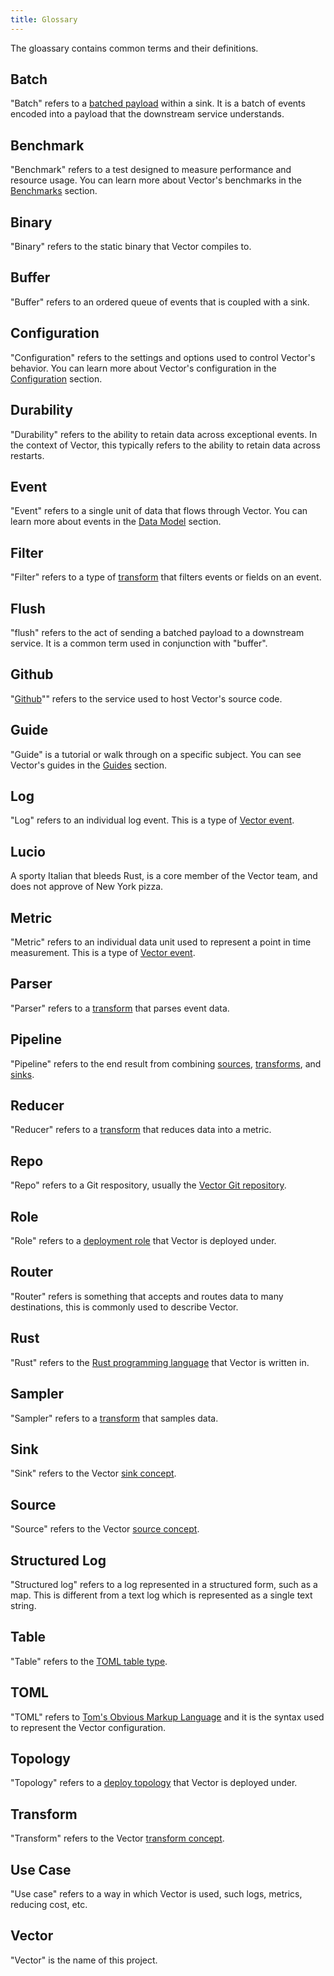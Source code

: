 ```yaml
---
title: Glossary
---
```


The gloassary contains common terms and their definitions.

## Batch

"Batch" refers to a [batched payload][docs.data-model.log] within a sink. It is a batch of events encoded into a payload that the downstream service understands.

## Benchmark

"Benchmark" refers to a test designed to measure performance and resource usage. You can learn more about Vector's benchmarks in the [Benchmarks][pages.index#performance] section.

## Binary

"Binary" refers to the static binary that Vector compiles to. 

## Buffer

"Buffer" refers to an ordered queue of events that is coupled with a sink.

## Configuration

"Configuration" refers to the settings and options used to control Vector's behavior. You can learn more about Vector's configuration in the [Configuration][docs.configuration] section.

## Durability

"Durability" refers to the ability to retain data across exceptional events. In the context of Vector, this typically refers to the ability to retain data across restarts.

## Event

"Event" refers to a single unit of data that flows through Vector. You can learn more about events in the [Data Model][docs.data_model] section.

## Filter

"Filter" refers to a type of [transform][docs.transforms] that filters events or fields on an event.

## Flush

"flush" refers to the act of sending a batched payload to a downstream service. It is a common term used in conjunction with "buffer".

## Github

"[Github](https://github.com/)"" refers to the service used to host Vector's source code.

## Guide

"Guide" is a tutorial or walk through on a specific subject. You can see Vector's guides in the [Guides][docs.guides] section.

## Log

"Log" refers to an individual log event. This is a type of
[Vector event][docs.data-model.metric].

## Lucio

A sporty Italian that bleeds Rust, is a core member of the Vector team, and does not approve of New York pizza.

## Metric

"Metric" refers to an individual data unit used to represent a point in time
measurement. This is a type of [Vector event][docs.data-model.metric].

## Parser

"Parser" refers to a [transform][docs.transforms] that parses event data.

## Pipeline

"Pipeline" refers to the end result from combining [sources][docs.sources],
[transforms][docs.transforms], and [sinks][docs.sinks].

## Reducer

"Reducer" refers to a [transform][docs.transforms] that reduces data into
a metric.

## Repo

"Repo" refers to a Git respository, usually the
[Vector Git repository][urls.vector_repo].

## Role

"Role" refers to a [deployment role][docs.roles] that Vector is deployed
under.

## Router

"Router" refers is something that accepts and routes data to many destinations,
this is commonly used to describe Vector.

## Rust

"Rust" refers to the [Rust programming language][urls.rust] that Vector is
written in.

## Sampler

"Sampler" refers to a [transform][docs.transforms] that samples data.

## Sink

"Sink" refers to the Vector [sink concept][docs.sinks].

## Source

"Source" refers to the Vector [source concept][docs.sources].

## Structured Log

"Structured log" refers to a log represented in a structured form, such as
a map. This is different from a text log which is represented as a single
text string.

## Table

"Table" refers to the [TOML table type][urls.toml_table].

## TOML

"TOML" refers to [Tom's Obvious Markup Language][urls.toml] and it is the syntax
used to represent the Vector configuration.

## Topology

"Topology" refers to a [deploy topology][docs.topologies] that Vector is
deployed under.

## Transform

"Transform" refers to the Vector [transform concept][docs.transforms].

## Use Case

"Use case" refers to a way in which Vector is used, such logs, metrics,
reducing cost, etc.

## Vector

"Vector" is the name of this project.


[docs.configuration]: /docs/setup/configuration
[docs.data-model.log]: /docs/about/data-model/log
[docs.data-model.metric]: /docs/about/data-model/metric
[docs.data_model]: /docs/about/data-model
[docs.guides]: /docs/setup/guides
[docs.roles]: /docs/setup/deployment/roles
[docs.sinks]: /docs/reference/sinks
[docs.sources]: /docs/reference/sources
[docs.topologies]: /docs/setup/deployment/topologies
[docs.transforms]: /docs/reference/transforms
[pages.index#performance]: /#performance
[urls.rust]: https://www.rust-lang.org/
[urls.toml]: https://github.com/toml-lang/toml
[urls.toml_table]: https://github.com/toml-lang/toml#table
[urls.vector_repo]: https://github.com/timberio/vector
